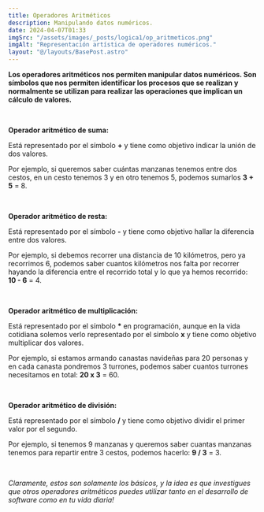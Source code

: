 ```yaml
---
title: Operadores Aritméticos
description: Manipulando datos numéricos.
date: 2024-04-07T01:33
imgSrc: "/assets/images/_posts/logica1/op_aritmeticos.png"
imgAlt: "Representación artística de operadores numéricos."
layout: "@/layouts/BasePost.astro"
---
```


**Los operadores aritméticos nos permiten manipular datos numéricos. Son símbolos que nos permiten identificar los procesos que se realizan y normalmente se utilizan para realizar las operaciones que implican un cálculo de valores.**

</br>

**Operador aritmético de suma:**

Está representado por el símbolo **+** y tiene como objetivo indicar la unión de dos valores.

Por ejemplo, si queremos saber cuántas manzanas tenemos entre dos cestos, en un cesto tenemos 3 y en otro tenemos 5, podemos sumarlos **3 + 5** = 8.

</br>

**Operador aritmético de resta:**

Está representado por el símbolo **-** y tiene como objetivo hallar la diferencia entre dos valores.

Por ejemplo, si debemos recorrer una distancia de 10 kilómetros, pero ya recorrimos 6, podemos saber cuantos kilómetros nos falta por recorrer hayando la diferencia entre el recorrido total y lo que ya hemos recorrido: **10 - 6** = 4.

</br>

**Operador aritmético de multiplicación:**

Está representado por el símbolo **\*** en programación, aunque en la vida cotidiana solemos verlo representado por el simbolo **x** y tiene como objetivo multiplicar dos valores.

Por ejemplo, si estamos armando canastas navideñas para 20 personas y en cada canasta pondremos 3 turrones, podemos saber cuantos turrones necesitamos en total: **20 x 3** = 60.

</br>

**Operador aritmético de división:**

Está representado por el símbolo **/** y tiene como objetivo dividir el primer valor por el segundo.

Por ejemplo, si tenemos 9 manzanas y queremos saber cuantas manzanas tenemos para repartir entre 3 cestos, podemos hacerlo: **9 / 3** = 3.

</br>

*Claramente, estos son solamente los básicos, y la idea es que investigues que otros operadores aritméticos puedes utilizar tanto en el desarrollo de software como en tu vida diaria!*
